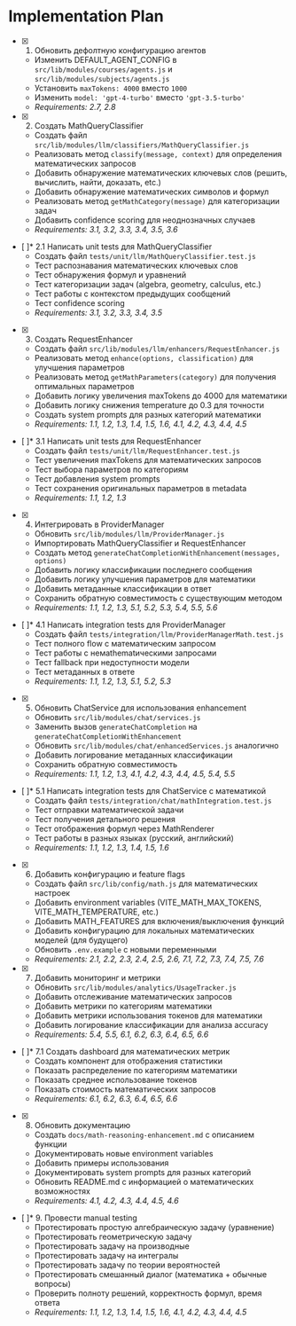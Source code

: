 # Implementation Plan

- [x] 1. Обновить дефолтную конфигурацию агентов
  - Изменить DEFAULT_AGENT_CONFIG в `src/lib/modules/courses/agents.js` и `src/lib/modules/subjects/agents.js`
  - Установить `maxTokens: 4000` вместо `1000`
  - Изменить `model: 'gpt-4-turbo'` вместо `'gpt-3.5-turbo'`
  - _Requirements: 2.7, 2.8_

- [x] 2. Создать MathQueryClassifier
  - Создать файл `src/lib/modules/llm/classifiers/MathQueryClassifier.js`
  - Реализовать метод `classify(message, context)` для определения математических запросов
  - Добавить обнаружение математических ключевых слов (решить, вычислить, найти, доказать, etc.)
  - Добавить обнаружение математических символов и формул
  - Реализовать метод `getMathCategory(message)` для категоризации задач
  - Добавить confidence scoring для неоднозначных случаев
  - _Requirements: 3.1, 3.2, 3.3, 3.4, 3.5, 3.6_

- [ ]* 2.1 Написать unit tests для MathQueryClassifier
  - Создать файл `tests/unit/llm/MathQueryClassifier.test.js`
  - Тест распознавания математических ключевых слов
  - Тест обнаружения формул и уравнений
  - Тест категоризации задач (algebra, geometry, calculus, etc.)
  - Тест работы с контекстом предыдущих сообщений
  - Тест confidence scoring
  - _Requirements: 3.1, 3.2, 3.3, 3.4, 3.5_

- [x] 3. Создать RequestEnhancer
  - Создать файл `src/lib/modules/llm/enhancers/RequestEnhancer.js`
  - Реализовать метод `enhance(options, classification)` для улучшения параметров
  - Реализовать метод `getMathParameters(category)` для получения оптимальных параметров
  - Добавить логику увеличения maxTokens до 4000 для математики
  - Добавить логику снижения temperature до 0.3 для точности
  - Создать system prompts для разных категорий математики
  - _Requirements: 1.1, 1.2, 1.3, 1.4, 1.5, 1.6, 4.1, 4.2, 4.3, 4.4, 4.5_

- [ ]* 3.1 Написать unit tests для RequestEnhancer
  - Создать файл `tests/unit/llm/RequestEnhancer.test.js`
  - Тест увеличения maxTokens для математических запросов
  - Тест выбора параметров по категориям
  - Тест добавления system prompts
  - Тест сохранения оригинальных параметров в metadata
  - _Requirements: 1.1, 1.2, 1.3_

- [x] 4. Интегрировать в ProviderManager
  - Обновить `src/lib/modules/llm/ProviderManager.js`
  - Импортировать MathQueryClassifier и RequestEnhancer
  - Создать метод `generateChatCompletionWithEnhancement(messages, options)`
  - Добавить логику классификации последнего сообщения
  - Добавить логику улучшения параметров для математики
  - Добавить метаданные классификации в ответ
  - Сохранить обратную совместимость с существующим методом
  - _Requirements: 1.1, 1.2, 1.3, 5.1, 5.2, 5.3, 5.4, 5.5, 5.6_

- [ ]* 4.1 Написать integration tests для ProviderManager
  - Создать файл `tests/integration/llm/ProviderManagerMath.test.js`
  - Тест полного flow с математическим запросом
  - Тест работы с немathematическими запросами
  - Тест fallback при недоступности модели
  - Тест метаданных в ответе
  - _Requirements: 1.1, 1.2, 1.3, 5.1, 5.2, 5.3_

- [x] 5. Обновить ChatService для использования enhancement
  - Обновить `src/lib/modules/chat/services.js`
  - Заменить вызов `generateChatCompletion` на `generateChatCompletionWithEnhancement`
  - Обновить `src/lib/modules/chat/enhancedServices.js` аналогично
  - Добавить логирование метаданных классификации
  - Сохранить обратную совместимость
  - _Requirements: 1.1, 1.2, 1.3, 4.1, 4.2, 4.3, 4.4, 4.5, 5.4, 5.5_

- [ ]* 5.1 Написать integration tests для ChatService с математикой
  - Создать файл `tests/integration/chat/mathIntegration.test.js`
  - Тест отправки математической задачи
  - Тест получения детального решения
  - Тест отображения формул через MathRenderer
  - Тест работы в разных языках (русский, английский)
  - _Requirements: 1.1, 1.2, 1.3, 1.4, 1.5, 1.6_

- [x] 6. Добавить конфигурацию и feature flags
  - Создать файл `src/lib/config/math.js` для математических настроек
  - Добавить environment variables (VITE_MATH_MAX_TOKENS, VITE_MATH_TEMPERATURE, etc.)
  - Добавить MATH_FEATURES для включения/выключения функций
  - Добавить конфигурацию для локальных математических моделей (для будущего)
  - Обновить `.env.example` с новыми переменными
  - _Requirements: 2.1, 2.2, 2.3, 2.4, 2.5, 2.6, 7.1, 7.2, 7.3, 7.4, 7.5, 7.6_

- [x] 7. Добавить мониторинг и метрики
  - Обновить `src/lib/modules/analytics/UsageTracker.js`
  - Добавить отслеживание математических запросов
  - Добавить метрики по категориям математики
  - Добавить метрики использования токенов для математики
  - Добавить логирование классификации для анализа accuracy
  - _Requirements: 5.4, 5.5, 6.1, 6.2, 6.3, 6.4, 6.5, 6.6_

- [ ]* 7.1 Создать dashboard для математических метрик
  - Создать компонент для отображения статистики
  - Показать распределение по категориям математики
  - Показать среднее использование токенов
  - Показать стоимость математических запросов
  - _Requirements: 6.1, 6.2, 6.3, 6.4, 6.5, 6.6_

- [x] 8. Обновить документацию
  - Создать `docs/math-reasoning-enhancement.md` с описанием функции
  - Документировать новые environment variables
  - Добавить примеры использования
  - Документировать system prompts для разных категорий
  - Обновить README.md с информацией о математических возможностях
  - _Requirements: 4.1, 4.2, 4.3, 4.4, 4.5, 4.6_

- [ ]* 9. Провести manual testing
  - Протестировать простую алгебраическую задачу (уравнение)
  - Протестировать геометрическую задачу
  - Протестировать задачу на производные
  - Протестировать задачу на интегралы
  - Протестировать задачу по теории вероятностей
  - Протестировать смешанный диалог (математика + обычные вопросы)
  - Проверить полноту решений, корректность формул, время ответа
  - _Requirements: 1.1, 1.2, 1.3, 1.4, 1.5, 1.6, 4.1, 4.2, 4.3, 4.4, 4.5_
